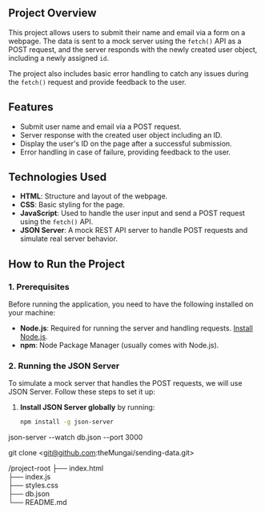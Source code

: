 ## Project Overview

This project allows users to submit their name and email via a form on a webpage. The data is sent to a mock server using the `fetch()` API as a POST request, and the server responds with the newly created user object, including a newly assigned `id`.

The project also includes basic error handling to catch any issues during the `fetch()` request and provide feedback to the user.

## Features

- Submit user name and email via a POST request.
- Server response with the created user object including an ID.
- Display the user's ID on the page after a successful submission.
- Error handling in case of failure, providing feedback to the user.

## Technologies Used

- **HTML**: Structure and layout of the webpage.
- **CSS**: Basic styling for the page.
- **JavaScript**: Used to handle the user input and send a POST request using the `fetch()` API.
- **JSON Server**: A mock REST API server to handle POST requests and simulate real server behavior.

## How to Run the Project

### 1. Prerequisites

Before running the application, you need to have the following installed on your machine:

- **Node.js**: Required for running the server and handling requests. [Install Node.js](https://nodejs.org/).
- **npm**: Node Package Manager (usually comes with Node.js).

### 2. Running the JSON Server

To simulate a mock server that handles the POST requests, we will use JSON Server. Follow these steps to set it up:

1. **Install JSON Server globally** by running:
   ```bash
   npm install -g json-server

json-server --watch db.json --port 3000

git clone <git@github.com:theMungai/sending-data.git>


/project-root
  ├── index.html      
  ├── index.js        
  ├── styles.css       
  ├── db.json          
  └── README.md        
